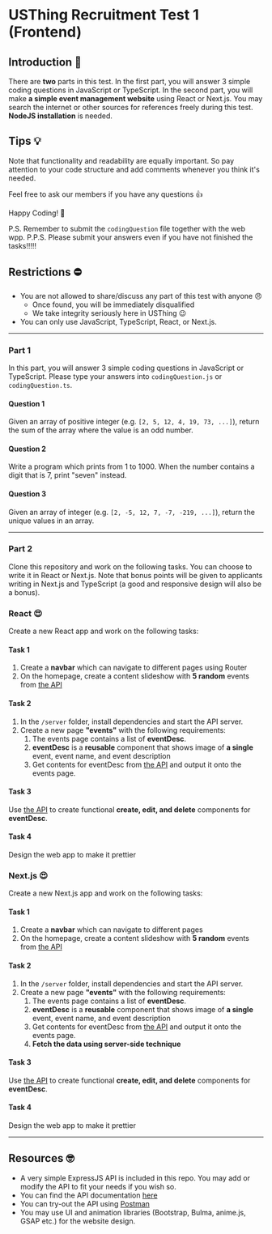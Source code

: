 # USThing Recruitment Test 1 (Frontend)

## Introduction :speech_balloon:
There are **two** parts in this test. In the first part, you will answer 3 simple coding questions in JavaScript or TypeScript. In the second part, you will make **a simple event management website** using React or Next.js. You may search the internet or other sources for references freely during this test. **NodeJS installation** is needed.

## Tips :bulb:
Note that functionality and readability are equally important. So pay attention to your code structure and add comments whenever you think it's needed.

Feel free to ask our members if you have any questions :+1: 

Happy Coding! :confetti_ball: 

P.S. Remember to submit the ```codingQuestion``` file together with the web wpp.
P.P.S. Please submit your answers even if you have not finished the tasks!!!!!

## Restrictions :no_entry: 
- You are not allowed to share/discuss any part of this test with anyone :angry:
    - Once found, you will be immediately disqualified
    - We take integrity seriously here in USThing :wink:
- You can only use JavaScript, TypeScript, React, or Next.js.

---
### Part 1
In this part, you will answer 3 simple coding questions in JavaScript or TypeScript. Please type your answers into ```codingQuestion.js``` or ```codingQuestion.ts```.

#### Question 1
Given an array of positive integer (e.g. ```[2, 5, 12, 4, 19, 73, ...]```), return the sum of the array where the value is an odd number.

#### Question 2
Write a program which prints from 1 to 1000. When the number contains a digit that is 7, print "seven" instead.

#### Question 3
Given an array of integer (e.g. ```[2, -5, 12, 7, -7, -219, ...]```), return the unique values in an array.

---

### Part 2 

Clone this repository and work on the following tasks. You can choose to write it in React or Next.js. Note that bonus points will be given to applicants writing in Next.js and TypeScript (a good and responsive design will also be a bonus).

### React :heart_eyes:
Create a new React app and work on the following tasks:
#### Task 1
1. Create a **navbar** which can navigate to different pages using Router
2. On the homepage, create a content slideshow with **5 random** events from [the API](https://usthing.github.io/Test-Web-1)

#### Task 2
1. In the ```/server``` folder, install dependencies and start the API server.
2. Create a new page **"events"** with the following requirements: 
    1.  The events page contains a list of **eventDesc**.
    2. **eventDesc** is a **reusable** component that shows image of **a single** event, event name, and event description
    3. Get contents for eventDesc from [the API](https://usthing.github.io/Test-Web-1) and output it onto the events page.

#### Task 3
Use [the API](https://usthing.github.io/Test-Web-1) to create functional **create, edit, and delete** components for **eventDesc**.

#### Task 4
Design the web app to make it prettier

### Next.js :heart_eyes:
Create a new Next.js app and work on the following tasks:
#### Task 1
1. Create a **navbar** which can navigate to different pages
2. On the homepage, create a content slideshow with **5 random** events from [the API](https://usthing.github.io/Test-Web-1)

#### Task 2
1. In the ```/server``` folder, install dependencies and start the API server.
2. Create a new page **"events"** with the following requirements: 
    1.  The events page contains a list of **eventDesc**.
    2. **eventDesc** is a **reusable** component that shows image of **a single** event, event name, and event description
    3. Get contents for eventDesc from [the API](https://usthing.github.io/Test-Web-1) and output it onto the events page.
    4. **Fetch the data using server-side technique**

#### Task 3
Use [the API](https://usthing.github.io/Test-Web-1) to create functional **create, edit, and delete** components for **eventDesc**.

#### Task 4
Design the web app to make it prettier

---

## Resources :nerd_face:
- A very simple ExpressJS API is included in this repo. You may add or modify the API to fit your needs if you wish so.
- You can find the API documentation  [here](https://usthing.github.io/Test-Web-1)
- You can try-out the API using [Postman](https://postman.com/downloads/)
- You may use UI and animation libraries (Bootstrap, Bulma, anime.js, GSAP etc.) for the website design.